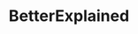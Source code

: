 ---
logohandle: betterexplained
sort: betterexplained
title: BetterExplained
twitter: https://x.com/betterexplained
website: https://betterexplained.com/
youtube: https://youtube.com/user/betterexplained
---
